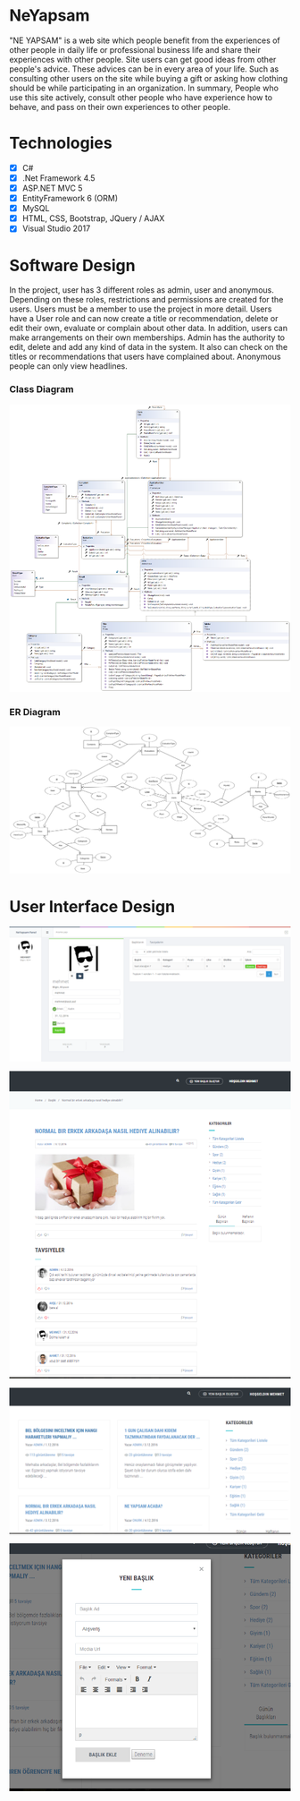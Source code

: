 # NeYapsam

"NE YAPSAM" is a web site which people benefit from the experiences of other people in daily life or professional business life and share their experiences with other people. Site users can get good ideas from other people's advice. These advices can be in every area of your life. Such as consulting other users on the site while buying a gift or asking how clothing should be while participating in an organization. In summary, People who use this site actively, consult other people who have experience how to behave, and pass on their own experiences to other people.

# Technologies

 - [x] C#
 - [x] .Net Framework 4.5
 - [x] ASP.NET MVC 5
 - [x] EntityFramework 6 (ORM)
 - [x] MySQL
 - [x] HTML, CSS, Bootstrap, JQuery / AJAX
 - [x] Visual Studio 2017

# Software Design

In the project, user has 3 different roles as admin, user and anonymous. Depending on these roles, restrictions and permissions are created for the users. Users must be a member to use the project in more detail. Users have a User role and can now create a title or recommendation, delete or edit their own, evaluate or complain about other data. In addition, users can make arrangements on their own memberships. Admin has the authority to edit, delete and add any kind of data in the system. It also can check on the titles or recommendations that users have complained about. Anonymous people can only view headlines.

### Class Diagram

![NeYapsam Class Diagram](https://raw.githubusercontent.com/utkucanturkan/NeYapsam/master/WebNeYapsam/WebNeYapsam/Files/ClassDiagram.png)

### ER Diagram

![NeYapsam Class Diagram](https://raw.githubusercontent.com/utkucanturkan/NeYapsam/master/WebNeYapsam/WebNeYapsam/Files/erdplus-diagram.png)

# User Interface Design

![NeYapsam Class Diagram](https://raw.githubusercontent.com/utkucanturkan/NeYapsam/master/WebNeYapsam/WebNeYapsam/Files/UI-1.png)

![NeYapsam Class Diagram](https://raw.githubusercontent.com/utkucanturkan/NeYapsam/master/WebNeYapsam/WebNeYapsam/Files/UI-2.png)

![NeYapsam Class Diagram](https://raw.githubusercontent.com/utkucanturkan/NeYapsam/master/WebNeYapsam/WebNeYapsam/Files/UI-3.png)

![NeYapsam Class Diagram](https://raw.githubusercontent.com/utkucanturkan/NeYapsam/master/WebNeYapsam/WebNeYapsam/Files/UI-4.png)
